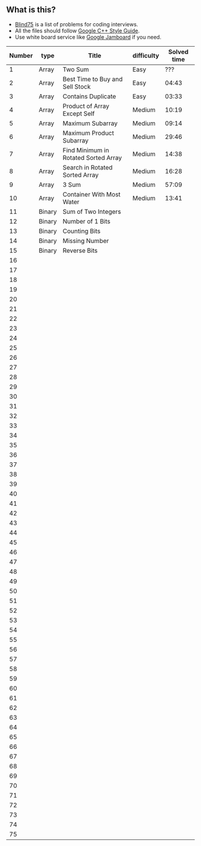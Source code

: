 ## What is this?
- [Blind75](https://leetcode.com/discuss/general-discussion/460599/blind-75-leetcode-questions) is a list of problems for coding interviews.
- All the files should follow [Google C++ Style Guide](https://ttsuki.github.io/styleguide/cppguide.ja.html).
- Use white board service like [Google Jamboard](https://jamboard.google.com/) if you need.

| Number | type | Title | difficulty | Solved time |
| ---- | ---- | ---- | ---- | ---- |
| 1 | Array | Two Sum | Easy | ??? |
| 2 | Array | Best Time to Buy and Sell Stock | Easy | 04:43 |
| 3 | Array | Contains Duplicate | Easy | 03:33 |
| 4 | Array | Product of Array Except Self | Medium | 10:19 |
| 5 | Array | Maximum Subarray | Medium | 09:14 |
| 6 | Array | Maximum Product Subarray | Medium | 29:46 |
| 7 | Array | Find Minimum in Rotated Sorted Array | Medium | 14:38 |
| 8 | Array | Search in Rotated Sorted Array | Medium | 16:28 |
| 9 | Array | 3 Sum | Medium | 57:09 |
| 10 | Array | Container With Most Water | Medium | 13:41 |
| 11 | Binary | Sum of Two Integers |  |  |
| 12 | Binary | Number of 1 Bits |  |  |
| 13 | Binary | Counting Bits |  |  |
| 14 | Binary | Missing Number |  |  |
| 15 | Binary | Reverse Bits |  |  |
| 16 |  |  |  |  |
| 17 |  |  |  |  |
| 18 |  |  |  |  |
| 19 |  |  |  |  |
| 20 |  |  |  |  |
| 21 |  |  |  |  |
| 22 |  |  |  |  |
| 23 |  |  |  |  |
| 24 |  |  |  |  |
| 25 |  |  |  |  |
| 26 |  |  |  |  |
| 27 |  |  |  |  |
| 28 |  |  |  |  |
| 29 |  |  |  |  |
| 30 |  |  |  |  |
| 31 |  |  |  |  |
| 32 |  |  |  |  |
| 33 |  |  |  |  |
| 34 |  |  |  |  |
| 35 |  |  |  |  |
| 36 |  |  |  |  |
| 37 |  |  |  |  |
| 38 |  |  |  |  |
| 39 |  |  |  |  |
| 40 |  |  |  |  |
| 41 |  |  |  |  |
| 42 |  |  |  |  |
| 43 |  |  |  |  |
| 44 |  |  |  |  |
| 45 |  |  |  |  |
| 46 |  |  |  |  |
| 47 |  |  |  |  |
| 48 |  |  |  |  |
| 49 |  |  |  |  |
| 50 |  |  |  |  |
| 51 |  |  |  |  |
| 52 |  |  |  |  |
| 53 |  |  |  |  |
| 54 |  |  |  |  |
| 55 |  |  |  |  |
| 56 |  |  |  |  |
| 57 |  |  |  |  |
| 58 |  |  |  |  |
| 59 |  |  |  |  |
| 60 |  |  |  |  |
| 61 |  |  |  |  |
| 62 |  |  |  |  |
| 63 |  |  |  |  |
| 64 |  |  |  |  |
| 65 |  |  |  |  |
| 66 |  |  |  |  |
| 67 |  |  |  |  |
| 68 |  |  |  |  |
| 69 |  |  |  |  |
| 70 |  |  |  |  |
| 71 |  |  |  |  |
| 72 |  |  |  |  |
| 73 |  |  |  |  |
| 74 |  |  |  |  |
| 75 |  |  |  |  |
